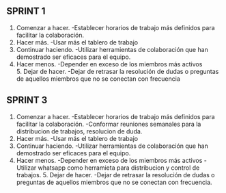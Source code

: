 ## SPRINT 1

1. Comenzar a hacer.
    -Establecer horarios de trabajo más definidos para facilitar la colaboración.
2. Hacer más.
    -Usar más el tablero de trabajo
3. Continuar haciendo.
    -Utilizar herramientas de colaboración que han demostrado ser eficaces para el equipo.
4. Hacer menos.
    -Depender en exceso de los miembros más activos
5. Dejar de hacer.
    -Dejar de retrasar la resolución de dudas o preguntas de aquellos miembros que no se conectan con frecuencia


## SPRINT 3

1. Comenzar a hacer.
    -Establecer horarios de trabajo más definidos para facilitar la colaboración.
    -Conformar reuniones semanales para la distribucion de trabajos, resolucion de duda.
2. Hacer más.
    -Usar más el tablero de trabajo
3. Continuar haciendo.
    -Utilizar herramientas de colaboración que han demostrado ser eficaces para el equipo.
4. Hacer menos.
    -Depender en exceso de los miembros más activos
    -Utilizar whatsapp como herramieta para distribucion y control de trabajos.
5. Dejar de hacer.
    -Dejar de retrasar la resolución de dudas o preguntas de aquellos miembros que no se conectan con frecuencia.
    